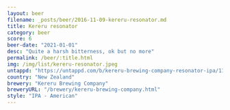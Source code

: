```yaml
---
layout: beer
filename: _posts/beer/2016-11-09-kereru-resonator.md
title: Kereru resonator
category: beer
score: 6
beer-date: "2021-01-01"
desc: "Quite a harsh bitterness, ok but no more"
permalink: /beer/:title.html
img: /img/list/kereru-resonator.jpeg
untappd: "https://untappd.com/b/kereru-brewing-company-resonator-ipa/1160794"
country: "New Zealand"
brewery: "Kereru Brewing Company"
breweryURL: "/brewery/kereru-brewing-company.html"
style: "IPA - American"
---
```

